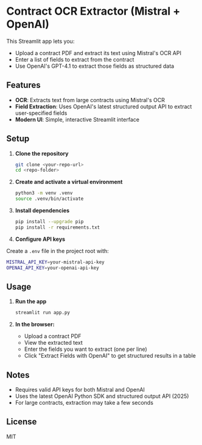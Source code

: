 # Contract OCR Extractor (Mistral + OpenAI)

This Streamlit app lets you:

- Upload a contract PDF and extract its text using Mistral's OCR API
- Enter a list of fields to extract from the contract
- Use OpenAI's GPT-4.1 to extract those fields as structured data

## Features

- **OCR**: Extracts text from large contracts using Mistral's OCR
- **Field Extraction**: Uses OpenAI's latest structured output API to extract user-specified fields
- **Modern UI**: Simple, interactive Streamlit interface

## Setup

1. **Clone the repository**

   ```bash
   git clone <your-repo-url>
   cd <repo-folder>
   ```

2. **Create and activate a virtual environment**

   ```bash
   python3 -m venv .venv
   source .venv/bin/activate
   ```

3. **Install dependencies**

   ```bash
   pip install --upgrade pip
   pip install -r requirements.txt
   ```

4. **Configure API keys**

Create a `.env` file in the project root with:

   ```bash
   MISTRAL_API_KEY=your-mistral-api-key
   OPENAI_API_KEY=your-openai-api-key
   ```

## Usage

1. **Run the app**

   ```bash
   streamlit run app.py
   ```

2. **In the browser:**

   - Upload a contract PDF
   - View the extracted text
   - Enter the fields you want to extract (one per line)
   - Click "Extract Fields with OpenAI" to get structured results in a table

## Notes

- Requires valid API keys for both Mistral and OpenAI
- Uses the latest OpenAI Python SDK and structured output API (2025)
- For large contracts, extraction may take a few seconds

## License

MIT
